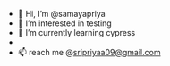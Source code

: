 - 👋 Hi, I’m @samayapriya
- 👀 I’m interested in testing
- 🌱 I’m currently learning cypress
-
- 📫 reach me @sripriyaa09@gmail.com

<!---
samayapriya/samayapriya is a ✨ special ✨ repository because its `README.md` (this file) appears on your GitHub profile.
You can click the Preview link to take a look at your changes.
--->
